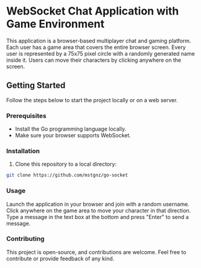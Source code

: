 # WebSocket Chat Application with Game Environment

This application is a browser-based multiplayer chat and gaming platform. Each user has a game area that covers the entire browser screen. Every user is represented by a 75x75 pixel circle with a randomly generated name inside it. Users can move their characters by clicking anywhere on the screen.

## Getting Started

Follow the steps below to start the project locally or on a web server.

### Prerequisites

- Install the Go programming language locally.
- Make sure your browser supports WebSocket.

### Installation

1. Clone this repository to a local directory:

```bash
git clone https://github.com/mstgnz/go-socket
```

### Usage
Launch the application in your browser and join with a random username.
Click anywhere on the game area to move your character in that direction.
Type a message in the text box at the bottom and press "Enter" to send a message.

### Contributing
This project is open-source, and contributions are welcome. Feel free to contribute or provide feedback of any kind.